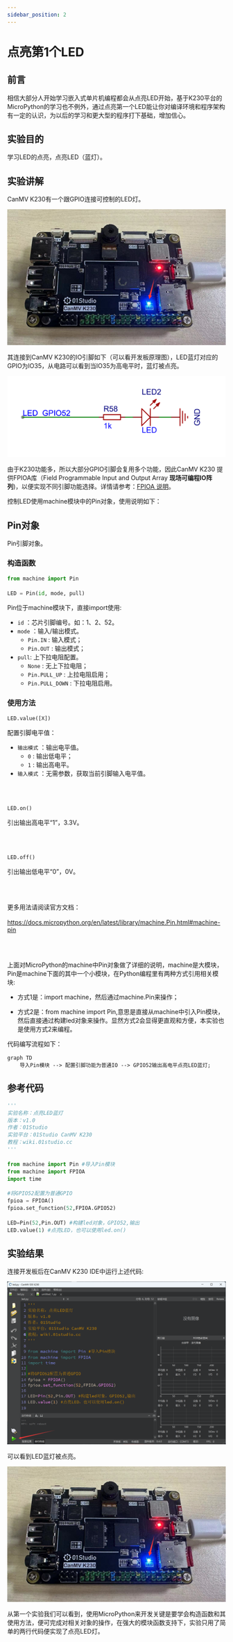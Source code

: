 ```yaml
---
sidebar_position: 2
---
```


# 点亮第1个LED

## 前言
相信大部分人开始学习嵌入式单片机编程都会从点亮LED开始，基于K230平台的MicroPython的学习也不例外，通过点亮第一个LED能让你对编译环境和程序架构有一定的认识，为以后的学习和更大型的程序打下基础，增加信心。

## 实验目的
学习LED的点亮，点亮LED（蓝灯）。

## 实验讲解

CanMV K230有一个跟GPIO连接可控制的LED灯。

![led](./img/led/led1.png)

其连接到CanMV K230的IO引脚如下（可以看开发板原理图），LED蓝灯对应的GPIO为IO35，从电路可以看到当IO35为高电平时，蓝灯被点亮。

![led](./img/led/led2.png)

由于K230功能多，所以大部分GPIO引脚会复用多个功能，因此CanMV K230 提供FPIOA库（Field Programmable Input and Output Array **现场可编程IO阵列**)，以便实现不同引脚功能选择。详情请参考：[FPIOA 说明](https://developer.canaan-creative.com/k230_canmv/main/zh/api/machine/K230_CanMV_FPIOA%E6%A8%A1%E5%9D%97API%E6%89%8B%E5%86%8C.html#)。

控制LED使用machine模块中的Pin对象，使用说明如下：

## Pin对象

Pin引脚对象。

### 构造函数

```python
from machine import Pin

LED = Pin(id, mode, pull)
```

Pin位于machine模块下，直接import使用:

- `id` ：芯片引脚编号。如：1、2、52。
- `mode` ：输入/输出模式。
    - `Pin.IN` : 输入模式；
    - `Pin.OUT` : 输出模式；   
- `pull`: 上下拉电阻配置。
    - `None` : 无上下拉电阻；
    - `Pin.PULL_UP` : 上拉电阻启用；
    - `Pin.PULL_DOWN` : 下拉电阻启用。


### 使用方法
```python
LED.value([X])
```
配置引脚电平值：
- `输出模式` ：输出电平值。
    - `0` : 输出低电平；
    - `1` : 输出高电平。
- `输入模式` ：无需参数，获取当前引脚输入电平值。

<br></br>

```python
LED.on()
```
引出输出高电平“1”，3.3V。

<br></br>

```python
LED.off()
```

引出输出低电平“0”，0V。

<br></br>

更多用法请阅读官方文档：<br></br>
https://docs.micropython.org/en/latest/library/machine.Pin.html#machine-pin


<br></br>

上面对MicroPython的machine中Pin对象做了详细的说明，machine是大模块，Pin是machine下面的其中一个小模块，在Python编程里有两种方式引用相关模块:

- 方式1是：import machine，然后通过machine.Pin来操作；

- 方式2是：from machine import Pin,意思是直接从machine中引入Pin模块，然后直接通过构建led对象来操作。显然方式2会显得更直观和方便，本实验也是使用方式2来编程。

代码编写流程如下：


```mermaid
graph TD
    导入Pin模块 --> 配置引脚功能为普通IO --> GPIO52输出高电平点亮LED蓝灯;
```

## 参考代码

```python
'''
实验名称：点亮LED蓝灯
版本：v1.0
作者：01Studio
实验平台：01Studio CanMV K230
教程：wiki.01studio.cc
'''

from machine import Pin #导入Pin模块
from machine import FPIOA
import time

#将GPIO52配置为普通GPIO
fpioa = FPIOA()
fpioa.set_function(52,FPIOA.GPIO52)

LED=Pin(52,Pin.OUT) #构建led对象，GPIO52,输出
LED.value(1) #点亮LED，也可以使用led.on()
```

## 实验结果

连接开发板后在CanMV K230 IDE中运行上述代码:

![led](./img/led/led3.png)

可以看到LED蓝灯被点亮。

![led](./img/led/led1.png)

从第一个实验我们可以看到，使用MicroPython来开发关键是要学会构造函数和其使用方法，便可完成对相关对象的操作，在强大的模块函数支持下，实验只用了简单的两行代码便实现了点亮LED灯。